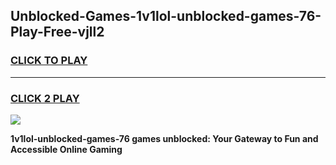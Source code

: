 
## Unblocked-Games-1v1lol-unblocked-games-76-Play-Free-vjll2
<h3>
<a href="https://premium76.site?title=1v1lol-unblocked-games-76&ref=17A">CLICK TO PLAY</a></h3>
<hr>

<h3>
<a href="https://premium76.site?title=1v1lol-unblocked-games-76&ref=17A">CLICK 2 PLAY</a>
  
</h3>

<a href="https://premium76.site?title=1v1lol-unblocked-games-76&ref=17A"><img src="https://clearcache.store/games.png"></a>


**1v1lol-unblocked-games-76 games unblocked: Your Gateway to Fun and Accessible Online Gaming**
